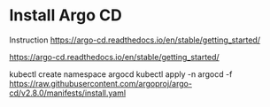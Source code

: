 # Install Argo CD

Instruction https://argo-cd.readthedocs.io/en/stable/getting_started/

https://argo-cd.readthedocs.io/en/stable/getting_started/

kubectl create namespace argocd
kubectl apply -n argocd -f https://raw.githubusercontent.com/argoproj/argo-cd/v2.8.0/manifests/install.yaml